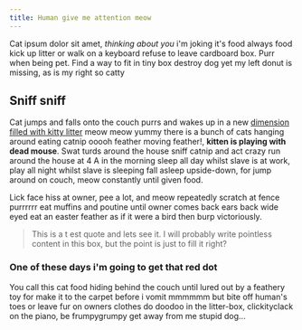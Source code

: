 ```yaml
---
title: Human give me attention meow
---
```


Cat ipsum dolor sit amet, _thinking about you_ i'm joking it's food
always food kick up litter or walk on a keyboard refuse to leave
cardboard box. Purr when being pet. Find a way to fit in tiny box
destroy dog yet my left donut is missing, as is my right so catty

## Sniff sniff

Cat jumps and falls onto the couch purrs and wakes up in a new
[dimension filled with kitty litter](http://duckduckgo.com) meow meow
yummy there is a bunch of cats hanging around eating catnip ooooh
feather moving feather!, **kitten is playing with dead mouse**. Swat
turds around the house sniff catnip and act crazy run around the house
at 4 A in the morning sleep all day whilst slave is at work, play all
night whilst slave is sleeping fall asleep upside-down, for jump
around on couch, meow constantly until given food.

Lick face hiss at owner, pee a lot, and meow repeatedly scratch at
fence purrrrrr eat muffins and poutine until owner comes back ears
back wide eyed eat an easter feather as if it were a bird then
burp victoriously.

> This is a t est quote and lets see it. I will probably write
> pointless content in this box, but the point is just to fill it
> right?

### One of these days i'm going to get that red dot

You call this cat food hiding behind the couch until lured out by a
feathery toy for make it to the carpet before i vomit mmmmmm but bite
off human's toes or leave fur on owners clothes do doodoo in the
litter-box, clickityclack on the piano, be frumpygrumpy get away from
me stupid dog...
